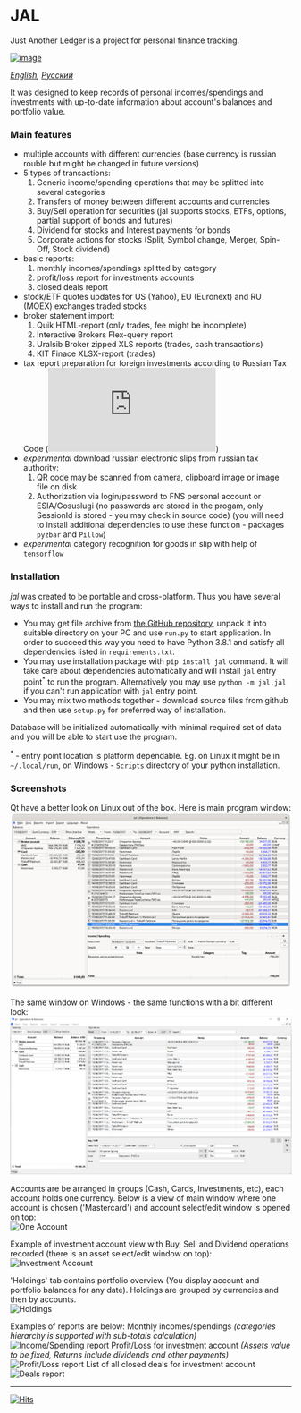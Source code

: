 # JAL 
Just Another Ledger is a project for personal finance tracking.

[![image](http://img.shields.io/pypi/v/jal.svg)](https://pypi.python.org/pypi/jal/)

*[English](https://github.com/titov-vv/jal/blob/master/docs/README.md), [Русский](https://github.com/titov-vv/jal/blob/master/docs/README.ru.md)*

It was designed to keep records of personal incomes/spendings and investments with up-to-date information about account's balances and portfolio value.

### Main features
- multiple accounts with different currencies (base currency is russian rouble but might be changed in future versions)
- 5 types of transactions: 
    1. Generic income/spending operations that may be splitted into several categories
    2. Transfers of money between different accounts and currencies
    3. Buy/Sell operation for securities (jal supports stocks, ETFs, options, partial support of bonds and futures)
    4. Dividend for stocks and Interest payments for bonds
    5. Corporate actions for stocks (Split, Symbol change, Merger, Spin-Off, Stock dividend)
- basic reports:
    1. monthly incomes/spendings splitted by category
    2. profit/loss report for investments accounts
    3. closed deals report 
- stock/ETF quotes updates for US (Yahoo), EU (Euronext) and RU (MOEX) exchanges traded stocks
- broker statement import:
    1. Quik HTML-report (only trades, fee might be incomplete)
    2. Interactive Brokers Flex-query report
    3. Uralsib Broker zipped XLS reports (trades, cash transactions)
    4. KIT Finace XLSX-report (trades)
- tax report preparation for foreign investments according to Russian Tax Code (![manual](https://github.com/titov-vv/jal/blob/master/docs/ru-tax-3ndfl/taxes.md))
- *experimental* download russian electronic slips from russian tax authority:
    1. QR code may be scanned from camera, clipboard image or image file on disk 
    2. Authorization via login/password to FNS personal account or ESIA/Gosuslugi (no passwords are stored in the progam, only SessionId is stored - you may check in source code)
    (you will need to install additional dependencies to use these function - packages `pyzbar` and `Pillow`)
- *experimental* category recognition for goods in slip with help of `tensorflow`

### Installation
*jal* was created to be portable and cross-platform. Thus you have several ways to install and run the program:
- You may get file archive from [the GitHub repository](https://github.com/titov-vv/jal), unpack it into suitable directory on your PC and use `run.py` to start application.
In order to succeed this way you need to have Python 3.8.1 and satisfy all dependencies listed in `requirements.txt`.
- You may use installation package with `pip install jal` command. It will take care about dependencies automatically and will install `jal` entry point<sup>*</sup> to run the program.
Alternatively you may use `python -m jal.jal` if you can't run application with `jal` entry point.
- You may mix two methods together - download source files from github and then use `setup.py` for preferred way of installation.

Database will be initialized automatically with minimal required set of data and you will be able to start use the program.

<sup>*</sup> - entry point location is platform dependable. Eg. on Linux it might be in `~/.local/run`, on Windows - `Scripts` directory of your python installation.

### Screenshots
Qt have a better look on Linux out of the box. Here is main program window:  
![Main Window on Linux](https://github.com/titov-vv/jal/blob/master/docs/img/main_linux.png?raw=true)

The same window on Windows - the same functions with a bit different look:  
![Main Window on Windows](https://github.com/titov-vv/jal/blob/master/docs/img/main_windows.png?raw=true)

Accounts are be arranged in groups (Cash, Cards, Investments, etc), each account holds one currency.
Below is a view of main window where one account is chosen ('Mastercard') and account select/edit window is opened on top:  
![One Account](https://github.com/titov-vv/jal/blob/master/docs/img/one_account_view.png?raw=true)

Example of investment account view with Buy, Sell and Dividend operations recorded (there is an asset select/edit window on top):  
![Investment Account](https://github.com/titov-vv/jal/blob/master/docs/img/stocks_and_investment_account.png?raw=true)

'Holdings' tab contains portfolio overview (You display account and portfolio balances for any date).
Holdings are grouped by currencies and then by accounts.  
![Holdings](https://github.com/titov-vv/jal/blob/master/docs/img/investment_portfolio_holdings.png?raw=true)

Examples of reports are below:
Monthly incomes/spendings *(categories hierarchy is supported with sub-totals calculation)*  
![Income/Spending report](https://github.com/titov-vv/jal/blob/master/docs/img/report_income_spending.png?raw=true)
Profit/Loss for investment account *(Assets value to be fixed, Returns include dividends and other payments)*  
![Profit/Loss report](https://github.com/titov-vv/jal/blob/master/docs/img/report_profit_loss.png?raw=true)
List of all closed deals for investment account  
![Deals report](https://github.com/titov-vv/jal/blob/master/docs/img/report_deals.png?raw=true)

 ---

[![Hits](https://hits.seeyoufarm.com/api/count/incr/badge.svg?url=https%3A%2F%2Ftitov-vv.github.io%2Fledger%2F&count_bg=%2379C83D&title_bg=%23555555&icon=&icon_color=%23E7E7E7&title=hits&edge_flat=false)](https://hits.seeyoufarm.com)

